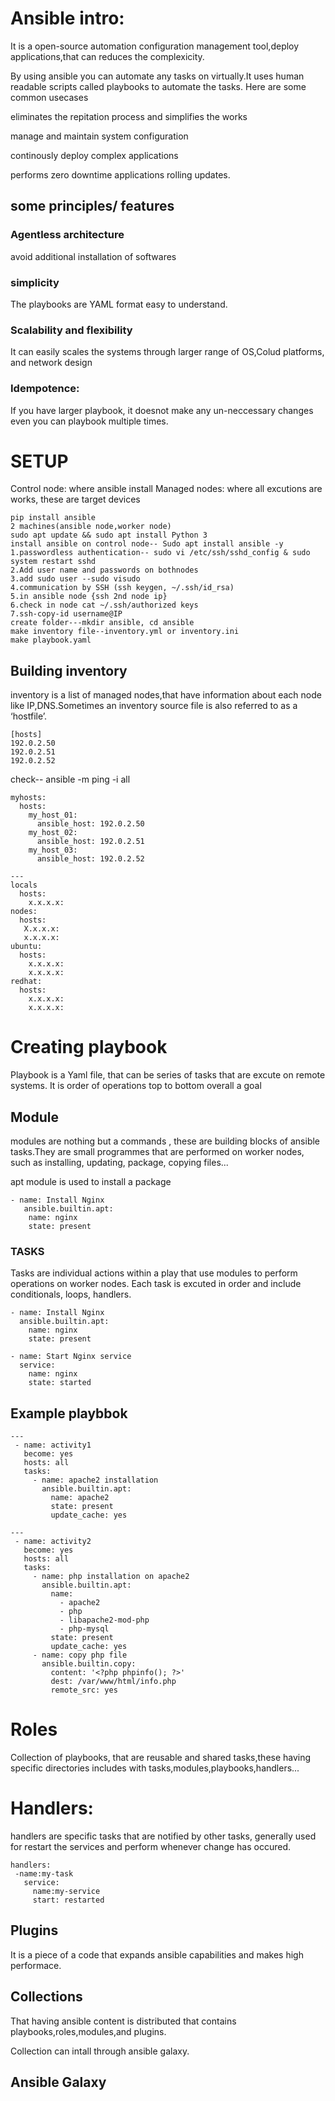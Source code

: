 # Ansible intro:
It is a open-source automation configuration management tool,deploy applications,that can reduces the complexicity.

By using ansible you can automate any tasks on virtually.It uses human readable scripts called playbooks to automate the tasks.
Here are some common usecases

eliminates the repitation process and simplifies the works

manage and maintain system configuration

continously deploy complex applications

performs zero downtime applications rolling updates.

## some principles/ features

### Agentless architecture
avoid additional installation of softwares
### simplicity
The playbooks are YAML format easy to understand.
### Scalability and flexibility
It can easily scales the systems through larger range of OS,Colud platforms, and network design
### Idempotence:
If you have larger playbook, it doesnot make any un-neccessary changes even you can playbook multiple times.

# SETUP
Control node: where ansible install
Managed nodes: where all excutions are works, these are target devices
```
pip install ansible
2 machines(ansible node,worker node)
sudo apt update && sudo apt install Python 3
install ansible on control node-- Sudo apt install ansible -y
1.passwordless authentication-- sudo vi /etc/ssh/sshd_config & sudo system restart sshd
2.Add user name and passwords on bothnodes
3.add sudo user --sudo visudo
4.communication by SSH (ssh keygen, ~/.ssh/id_rsa)
5.in ansible node {ssh 2nd node ip}
6.check in node cat ~/.ssh/authorized keys
7.ssh-copy-id username@IP
create folder---mkdir ansible, cd ansible
make inventory file--inventory.yml or inventory.ini
make playbook.yaml
```

## Building inventory
inventory is a list of managed nodes,that have information about each node like IP,DNS.Sometimes an inventory source file is also referred to as a ‘hostfile’.
```
[hosts]
192.0.2.50
192.0.2.51
192.0.2.52
```
check-- ansible -m ping -i <inventoryfilename> all

```
myhosts:
  hosts:
    my_host_01:
      ansible_host: 192.0.2.50
    my_host_02:
      ansible_host: 192.0.2.51
    my_host_03:
      ansible_host: 192.0.2.52
```
```
---
locals
  hosts: 
    x.x.x.x:
nodes:
  hosts:
   X.x.x.x:
   x.x.x.x:
ubuntu:
  hosts:
    x.x.x.x:
    x.x.x.x:
redhat:
  hosts:
    x.x.x.x:
    x.x.x.x:
```

# Creating playbook
Playbook is a Yaml file, that can be series of tasks that are excute on remote systems.
It is order of operations top to bottom overall a goal


## Module
modules are nothing but a commands , these are building blocks of ansible tasks.They are small programmes that are performed on worker nodes, such as installing, updating, package, copying files...

apt module is used to install a package
```
- name: Install Nginx
   ansible.builtin.apt:
    name: nginx
    state: present
```
### TASKS
Tasks are individual actions within a play that use modules to perform operations on worker nodes. Each task is excuted in order and include conditionals, loops, handlers.
```
- name: Install Nginx
  ansible.builtin.apt:
    name: nginx
    state: present

- name: Start Nginx service
  service:
    name: nginx
    state: started
```

## Example playbbok
```
---
 - name: activity1
   become: yes
   hosts: all
   tasks:
     - name: apache2 installation
       ansible.builtin.apt:
         name: apache2
         state: present
         update_cache: yes
```
```
---
 - name: activity2
   become: yes
   hosts: all
   tasks:
     - name: php installation on apache2
       ansible.builtin.apt:
         name: 
           - apache2
           - php 
           - libapache2-mod-php 
           - php-mysql
         state: present
         update_cache: yes
     - name: copy php file
       ansible.builtin.copy:
         content: '<?php phpinfo(); ?>'
         dest: /var/www/html/info.php
         remote_src: yes
```
# Roles
Collection of playbooks, that are reusable and shared tasks,these having specific directories includes with tasks,modules,playbooks,handlers...

# Handlers:
handlers are specific tasks that are notified by other tasks, generally used for restart the services and perform whenever change has occured.
```
handlers:
 -name:my-task
   service:
     name:my-service
     start: restarted
```
## Plugins
It is a piece of a code that expands ansible capabilities and makes high performace.

## Collections
That having ansible content is distributed that contains playbooks,roles,modules,and plugins.

Collection can intall through ansible galaxy.
## Ansible Galaxy


   
